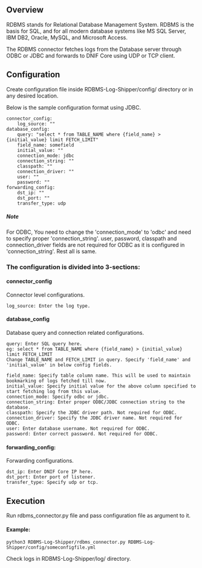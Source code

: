 ## Overview

RDBMS stands for Relational Database Management System. RDBMS is the basis for SQL, and for all modern database systems like MS SQL Server, IBM DB2, Oracle, MySQL, and Microsoft Access.

The RDBMS connector fetches logs from the Database server through ODBC or JDBC and forwards to DNIF Core using UDP or TCP client.

## Configuration

Create configuration file inside RDBMS-Log-Shipper/config/ directory or in any desired location.

Below is the sample configuration format using JDBC.

    connector_config:
        log_source: ""
    database_config:
        query: "select * from TABLE_NAME where {field_name} > {initial_value} limit FETCH_LIMIT"
        field_name: somefield
        initial_value: ""
        connection_mode: jdbc
        connection_string: ""
        classpath: ""
        connection_driver: ""
        user: ""
        password: ""
    forwarding_config:
        dst_ip: ""
        dst_port: ""
        transfer_type: udp

##### Note
For ODBC, You need to change the 'connection_mode' to 'odbc' and need to specify proper 'connection_string'.
user, password, classpath and connection_driver fields are not required for ODBC as it is configured in 'connection_string'. Rest all is same.

### The configuration is divided into 3-sections:

#### connector_config
Connector level configurations.

    log_source: Enter the log type.

#### database_config
Database query and connection related configurations.

    query: Enter SQL query here.
    eg: select * from TABLE_NAME where {field_name} > {initial_value} limit FETCH_LIMIT
    Change TABLE_NAME and FETCH_LIMIT in query. Specify 'field_name' and 'initial_value' in below config fields.
    
    field_name: Specify table column name. This will be used to maintain bookmarking of logs fetched till now.
    initial_value: Specify initial value for the above column specified to start fetching log from this value.
    connection_mode: Specify odbc or jdbc.
    connection_string: Enter proper ODBC/JDBC connection string to the database.
    classpath: Specify the JDBC driver path. Not required for ODBC.
    connection_driver: Specify the JDBC driver name. Not required for ODBC.
    user: Enter database username. Not required for ODBC.
    password: Enter correct password. Not required for ODBC.

#### forwarding_config:
Forwarding configurations.

    dst_ip: Enter DNIF Core IP here.
    dst_port: Enter port of listener.
    transfer_type: Specify udp or tcp.

## Execution

Run rdbms_connector.py file and pass configuration file as argument to it.
#### Example:

    python3 RDBMS-Log-Shipper/rdbms_connector.py RDBMS-Log-Shipper/config/someconfigfile.yml
    
Check logs in RDBMS-Log-Shipper/log/ directory.